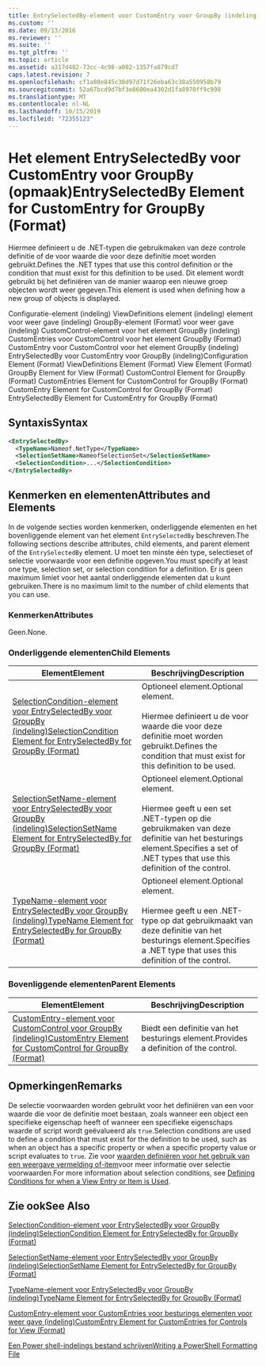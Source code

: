 ```yaml
---
title: EntrySelectedBy-element voor CustomEntry voor GroupBy (indeling) | Microsoft Docs
ms.custom: ''
ms.date: 09/13/2016
ms.reviewer: ''
ms.suite: ''
ms.tgt_pltfrm: ''
ms.topic: article
ms.assetid: a317d482-73cc-4c98-a002-1357fa879cd7
caps.latest.revision: 7
ms.openlocfilehash: cf1a80e845c38d97d71f26eba63c38a550958b79
ms.sourcegitcommit: 52a67bcd9d7bf3e8600ea4302d1fa8970ff9c998
ms.translationtype: MT
ms.contentlocale: nl-NL
ms.lasthandoff: 10/15/2019
ms.locfileid: "72355123"
---
```

# <a name="entryselectedby-element-for-customentry-for-groupby-format"></a><span data-ttu-id="0bc83-102">Het element EntrySelectedBy voor CustomEntry voor GroupBy (opmaak)</span><span class="sxs-lookup"><span data-stu-id="0bc83-102">EntrySelectedBy Element for CustomEntry for GroupBy (Format)</span></span>

<span data-ttu-id="0bc83-103">Hiermee definieert u de .NET-typen die gebruikmaken van deze controle definitie of de voor waarde die voor deze definitie moet worden gebruikt.</span><span class="sxs-lookup"><span data-stu-id="0bc83-103">Defines the .NET types that use this control definition or the condition that must exist for this definition to be used.</span></span> <span data-ttu-id="0bc83-104">Dit element wordt gebruikt bij het definiëren van de manier waarop een nieuwe groep objecten wordt weer gegeven.</span><span class="sxs-lookup"><span data-stu-id="0bc83-104">This element is used when defining how a new group of objects is displayed.</span></span>

<span data-ttu-id="0bc83-105">Configuratie-element (indeling) ViewDefinitions element (indeling) element voor weer gave (indeling) GroupBy-element (Format) voor weer gave (indeling) CustomControl-element voor het element GroupBy (indeling) CustomEntries voor CustomControl voor het element GroupBy (Format) CustomEntry voor CustomControl voor het element GroupBy (indeling) EntrySelectedBy voor CustomEntry voor GroupBy (indeling)</span><span class="sxs-lookup"><span data-stu-id="0bc83-105">Configuration Element (Format) ViewDefinitions Element (Format) View Element (Format) GroupBy Element for View (Format) CustomControl Element for GroupBy (Format) CustomEntries Element for CustomControl for GroupBy (Format) CustomEntry Element for CustomControl for GroupBy (Format) EntrySelectedBy Element for CustomEntry for GroupBy (Format)</span></span>

## <a name="syntax"></a><span data-ttu-id="0bc83-106">Syntaxis</span><span class="sxs-lookup"><span data-stu-id="0bc83-106">Syntax</span></span>

```xml
<EntrySelectedBy>
  <TypeName>Nameof.NetType</TypeName>
  <SelectionSetName>NameofSelectionSet</SelectionSetName>
  <SelectionCondition>...</SelectionCondition>
</EntrySelectedBy>
```

## <a name="attributes-and-elements"></a><span data-ttu-id="0bc83-107">Kenmerken en elementen</span><span class="sxs-lookup"><span data-stu-id="0bc83-107">Attributes and Elements</span></span>

<span data-ttu-id="0bc83-108">In de volgende secties worden kenmerken, onderliggende elementen en het bovenliggende element van het element `EntrySelectedBy` beschreven.</span><span class="sxs-lookup"><span data-stu-id="0bc83-108">The following sections describe attributes, child elements, and parent element of the `EntrySelectedBy` element.</span></span> <span data-ttu-id="0bc83-109">U moet ten minste één type, selectieset of selectie voorwaarde voor een definitie opgeven.</span><span class="sxs-lookup"><span data-stu-id="0bc83-109">You must specify at least one type, selection set, or selection condition for a definition.</span></span> <span data-ttu-id="0bc83-110">Er is geen maximum limiet voor het aantal onderliggende elementen dat u kunt gebruiken.</span><span class="sxs-lookup"><span data-stu-id="0bc83-110">There is no maximum limit to the number of child elements that you can use.</span></span>

### <a name="attributes"></a><span data-ttu-id="0bc83-111">Kenmerken</span><span class="sxs-lookup"><span data-stu-id="0bc83-111">Attributes</span></span>

<span data-ttu-id="0bc83-112">Geen.</span><span class="sxs-lookup"><span data-stu-id="0bc83-112">None.</span></span>

### <a name="child-elements"></a><span data-ttu-id="0bc83-113">Onderliggende elementen</span><span class="sxs-lookup"><span data-stu-id="0bc83-113">Child Elements</span></span>

|<span data-ttu-id="0bc83-114">Element</span><span class="sxs-lookup"><span data-stu-id="0bc83-114">Element</span></span>|<span data-ttu-id="0bc83-115">Beschrijving</span><span class="sxs-lookup"><span data-stu-id="0bc83-115">Description</span></span>|
|-------------|-----------------|
|[<span data-ttu-id="0bc83-116">SelectionCondition-element voor EntrySelectedBy voor GroupBy (indeling)</span><span class="sxs-lookup"><span data-stu-id="0bc83-116">SelectionCondition Element for EntrySelectedBy for GroupBy (Format)</span></span>](./selectioncondition-element-for-entryselectedby-for-groupby-format.md)|<span data-ttu-id="0bc83-117">Optioneel element.</span><span class="sxs-lookup"><span data-stu-id="0bc83-117">Optional element.</span></span><br /><br /> <span data-ttu-id="0bc83-118">Hiermee definieert u de voor waarde die voor deze definitie moet worden gebruikt.</span><span class="sxs-lookup"><span data-stu-id="0bc83-118">Defines the condition that must exist for this definition to be used.</span></span>|
|[<span data-ttu-id="0bc83-119">SelectionSetName-element voor EntrySelectedBy voor GroupBy (indeling)</span><span class="sxs-lookup"><span data-stu-id="0bc83-119">SelectionSetName Element for EntrySelectedBy for GroupBy (Format)</span></span>](./selectionsetname-element-for-entryselectedby-for-groupby-format.md)|<span data-ttu-id="0bc83-120">Optioneel element.</span><span class="sxs-lookup"><span data-stu-id="0bc83-120">Optional element.</span></span><br /><br /> <span data-ttu-id="0bc83-121">Hiermee geeft u een set .NET-typen op die gebruikmaken van deze definitie van het besturings element.</span><span class="sxs-lookup"><span data-stu-id="0bc83-121">Specifies a set of .NET types that use this definition of the control.</span></span>|
|[<span data-ttu-id="0bc83-122">TypeName-element voor EntrySelectedBy voor GroupBy (indeling)</span><span class="sxs-lookup"><span data-stu-id="0bc83-122">TypeName Element for EntrySelectedBy for GroupBy (Format)</span></span>](./typename-element-for-entryselectedby-for-groupby-format.md)|<span data-ttu-id="0bc83-123">Optioneel element.</span><span class="sxs-lookup"><span data-stu-id="0bc83-123">Optional element.</span></span><br /><br /> <span data-ttu-id="0bc83-124">Hiermee geeft u een .NET-type op dat gebruikmaakt van deze definitie van het besturings element.</span><span class="sxs-lookup"><span data-stu-id="0bc83-124">Specifies a .NET type that uses this definition of the control.</span></span>|

### <a name="parent-elements"></a><span data-ttu-id="0bc83-125">Bovenliggende elementen</span><span class="sxs-lookup"><span data-stu-id="0bc83-125">Parent Elements</span></span>

|<span data-ttu-id="0bc83-126">Element</span><span class="sxs-lookup"><span data-stu-id="0bc83-126">Element</span></span>|<span data-ttu-id="0bc83-127">Beschrijving</span><span class="sxs-lookup"><span data-stu-id="0bc83-127">Description</span></span>|
|-------------|-----------------|
|[<span data-ttu-id="0bc83-128">CustomEntry-element voor CustomControl voor GroupBy (indeling)</span><span class="sxs-lookup"><span data-stu-id="0bc83-128">CustomEntry Element for CustomControl for GroupBy (Format)</span></span>](./customentry-element-for-customcontrol-for-groupby-format.md)|<span data-ttu-id="0bc83-129">Biedt een definitie van het besturings element.</span><span class="sxs-lookup"><span data-stu-id="0bc83-129">Provides a definition of the control.</span></span>|

## <a name="remarks"></a><span data-ttu-id="0bc83-130">Opmerkingen</span><span class="sxs-lookup"><span data-stu-id="0bc83-130">Remarks</span></span>

<span data-ttu-id="0bc83-131">De selectie voorwaarden worden gebruikt voor het definiëren van een voor waarde die voor de definitie moet bestaan, zoals wanneer een object een specifieke eigenschap heeft of wanneer een specifieke eigenschaps waarde of script wordt geëvalueerd als `true`.</span><span class="sxs-lookup"><span data-stu-id="0bc83-131">Selection conditions are used to define a condition that must exist for the definition to be used, such as when an object has a specific property or when a specific property value or script evaluates to `true`.</span></span> <span data-ttu-id="0bc83-132">Zie voor [waarden definiëren voor het gebruik van een weergave vermelding of-item](./defining-conditions-for-displaying-data.md)voor meer informatie over selectie voorwaarden.</span><span class="sxs-lookup"><span data-stu-id="0bc83-132">For more information about selection conditions, see [Defining Conditions for when a View Entry or Item is Used](./defining-conditions-for-displaying-data.md).</span></span>

## <a name="see-also"></a><span data-ttu-id="0bc83-133">Zie ook</span><span class="sxs-lookup"><span data-stu-id="0bc83-133">See Also</span></span>

[<span data-ttu-id="0bc83-134">SelectionCondition-element voor EntrySelectedBy voor GroupBy (indeling)</span><span class="sxs-lookup"><span data-stu-id="0bc83-134">SelectionCondition Element for EntrySelectedBy for GroupBy (Format)</span></span>](./selectioncondition-element-for-entryselectedby-for-groupby-format.md)

[<span data-ttu-id="0bc83-135">SelectionSetName-element voor EntrySelectedBy voor GroupBy (indeling)</span><span class="sxs-lookup"><span data-stu-id="0bc83-135">SelectionSetName Element for EntrySelectedBy for GroupBy (Format)</span></span>](./selectionsetname-element-for-entryselectedby-for-groupby-format.md)

[<span data-ttu-id="0bc83-136">TypeName-element voor EntrySelectedBy voor GroupBy (indeling)</span><span class="sxs-lookup"><span data-stu-id="0bc83-136">TypeName Element for EntrySelectedBy for GroupBy (Format)</span></span>](./typename-element-for-entryselectedby-for-groupby-format.md)

[<span data-ttu-id="0bc83-137">CustomEntry-element voor CustomEntries voor besturings elementen voor weer gave (indeling)</span><span class="sxs-lookup"><span data-stu-id="0bc83-137">CustomEntry Element for CustomEntries for Controls for View (Format)</span></span>](./customentry-element-for-customentries-for-controls-for-view-format.md)

[<span data-ttu-id="0bc83-138">Een Power shell-indelings bestand schrijven</span><span class="sxs-lookup"><span data-stu-id="0bc83-138">Writing a PowerShell Formatting File</span></span>](./writing-a-powershell-formatting-file.md)
